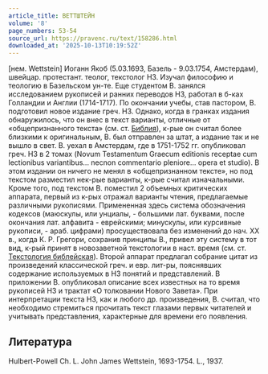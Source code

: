 ```yaml
---
article_title: ВЕТТШТЕЙН
volume: '8'
page_numbers: 53-54
source_url: https://pravenc.ru/text/158286.html
downloaded_at: '2025-10-13T10:19:52Z'
---
```


[нем. Wettstein] Иоганн Якоб (5.03.1693, Базель - 9.03.1754, Амстердам), швейцар. протестант. теолог, текстолог НЗ. Изучал философию и теологию в Базельском ун-те. Еще студентом В. занялся исследованием рукописей и ранних переводов НЗ, работал в б-ках Голландии и Англии (1714-1717). По окончании учебы, став пастором, В. подготовил новое издание греч. НЗ. Однако, когда в гранках издания обнаружилось, что он внес в текст варианты, отличные от «общепризнанного текста» (см. ст. [Библия](https://pravenc.ru/text/Библия.html)), к-рые он считал более близкими к оригинальным, В. был отправлен за штат, а издание так и не вышло в свет. В. уехал в Амстердам, где в 1751-1752 гг. опубликовал греч. НЗ в 2 томах (Novum Testamentum Graecum editionis receptae cum lectionibus variantibus... necnon commentario pleniore... opera et studio). В этом издании он ничего не менял в «общепризнанном тексте», но под текстом разместил нек-рые варианты, к-рые считал изначальными. Кроме того, под текстом В. поместил 2 объемных критических аппарата, первый из к-рых отражал варианты чтения, предлагаемые различными рукописями. Примененная здесь система обозначения кодексов (маюскулы, или унциалы, - большими лат. буквами, после окончания лат. алфавита - еврейскими; минускулы, или курсивные рукописи, - араб. цифрами) просуществовала без изменений до нач. XX в., когда К. Р. Грегори, сохранив принципы В., привел эту систему в тот вид, к-рый принят в новозаветной текстологии в наст. время (см. ст. [Текстология библейская](<https://pravenc.ru/text/Текстология библейская.html>)). Второй аппарат предлагал собрание цитат из произведений классической греч. и евр. лит-ры, пояснявших содержание используемых в НЗ понятий и представлений. В приложении В. опубликовал описание всех известных на то время рукописей НЗ и трактат «О толковании Нового Завета». При интерпретации текста НЗ, как и любого др. произведения, В. считал, что необходимо стремиться прочитать текст глазами первых читателей и учитывать представления, характерные для времени его появления.

## Литература

Hulbert-Powell Ch. L. John James Wettstein, 1693-1754. L., 1937.
